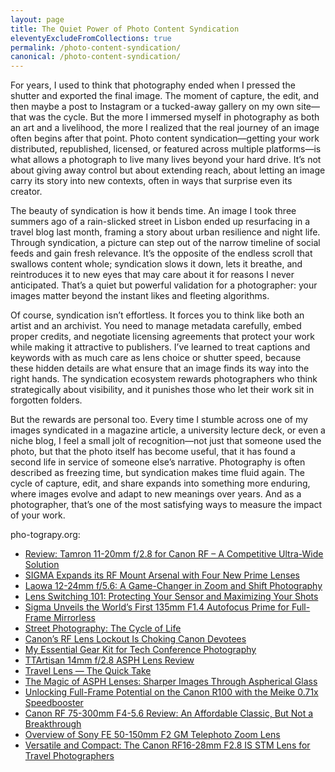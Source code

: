 ```yaml
---
layout: page
title: The Quiet Power of Photo Content Syndication
eleventyExcludeFromCollections: true
permalink: /photo-content-syndication/
canonical: /photo-content-syndication/
---
```


For years, I used to think that photography ended when I pressed the shutter and exported the final image. The moment of capture, the edit, and then maybe a post to Instagram or a tucked-away gallery on my own site—that was the cycle. But the more I immersed myself in photography as both an art and a livelihood, the more I realized that the real journey of an image often begins after that point. Photo content syndication—getting your work distributed, republished, licensed, or featured across multiple platforms—is what allows a photograph to live many lives beyond your hard drive. It’s not about giving away control but about extending reach, about letting an image carry its story into new contexts, often in ways that surprise even its creator.

The beauty of syndication is how it bends time. An image I took three summers ago of a rain-slicked street in Lisbon ended up resurfacing in a travel blog last month, framing a story about urban resilience and night life. Through syndication, a picture can step out of the narrow timeline of social feeds and gain fresh relevance. It’s the opposite of the endless scroll that swallows content whole; syndication slows it down, lets it breathe, and reintroduces it to new eyes that may care about it for reasons I never anticipated. That’s a quiet but powerful validation for a photographer: your images matter beyond the instant likes and fleeting algorithms.

Of course, syndication isn’t effortless. It forces you to think like both an artist and an archivist. You need to manage metadata carefully, embed proper credits, and negotiate licensing agreements that protect your work while making it attractive to publishers. I’ve learned to treat captions and keywords with as much care as lens choice or shutter speed, because these hidden details are what ensure that an image finds its way into the right hands. The syndication ecosystem rewards photographers who think strategically about visibility, and it punishes those who let their work sit in forgotten folders.

But the rewards are personal too. Every time I stumble across one of my images syndicated in a magazine article, a university lecture deck, or even a niche blog, I feel a small jolt of recognition—not just that someone used the photo, but that the photo itself has become useful, that it has found a second life in service of someone else’s narrative. Photography is often described as freezing time, but syndication makes time fluid again. The cycle of capture, edit, and share expands into something more enduring, where images evolve and adapt to new meanings over years. And as a photographer, that’s one of the most satisfying ways to measure the impact of your work.

pho-tograpy.org:

<ul>
  <li><a href="https://pho.tography.org/2024/11/27/tamron-11-20-2.8-rf/">Review: Tamron 11-20mm f/2.8 for Canon RF – A Competitive Ultra-Wide Solution</a></li>
  <li><a href="https://pho.tography.org/2024/11/19/sigma-expands-rf-mount-arsenal/">SIGMA Expands its RF Mount Arsenal with Four New Prime Lenses</a></li>
  <li><a href="https://pho.tography.org/2024/11/07/laowa-12-24-zoom-shift-lens/">Laowa 12-24mm f/5.6: A Game-Changer in Zoom and Shift Photography</a></li>
  <li><a href="https://pho.tography.org/2024/11/07/lens-switching-101/">Lens Switching 101: Protecting Your Sensor and Maximizing Your Shots</a></li>
  <li><a href="https://pho.tography.org/2025/09/14/sigma-135-prime-lens/">Sigma Unveils the World’s First 135mm F1.4 Autofocus Prime for Full-Frame Mirrorless</a></li>
  <li><a href="https://pho.tography.org/2025/09/14/street-cycle-of-life/">Street Photography: The Cycle of Life</a></li>
  <li><a href="https://pho.tography.org/2025/09/10/canon-rf-lockout/">Canon’s RF Lens Lockout Is Choking Canon Devotees</a></li>
  <li><a href="https://pho.tography.org/2025/09/06/tech-conference-photography/">My Essential Gear Kit for Tech Conference Photography</a></li>
  <li><a href="https://pho.tography.org/2025/09/06/ttartisan-14-mm-asph/">TTArtisan 14mm f/2.8 ASPH Lens Review</a></li>
  <li><a href="https://pho.tography.org/2025/09/06/travel-lens-quick-take/">Travel Lens — The Quick Take</a></li>
  <li><a href="https://pho.tography.org/2025/08/24/magic-of-asph-lenses/">The Magic of ASPH Lenses: Sharper Images Through Aspherical Glass</a></li>
  <li><a href="https://pho.tography.org/2025/08/24/meike-speedbooster-on-canon-r100/">Unlocking Full-Frame Potential on the Canon R100 with the Meike 0.71x Speedbooster</a></li>
  <li><a href="https://pho.tography.org/2025/05/02/canon-rf-75-300-not-a-breakthrough/">Canon RF 75-300mm F4-5.6 Review: An Affordable Classic, But Not a Breakthrough</a></li>
  <li><a href="https://pho.tography.org/2025/04/27/sony-fe-15-150-lens/">Overview of Sony FE 50-150mm F2 GM Telephoto Zoom Lens</a></li>
  <li><a href="https://pho.tography.org/2025/02/01/canon-16-28/">Versatile and Compact: The Canon RF16-28mm F2.8 IS STM Lens for Travel Photographers</a></li>
</ul>

